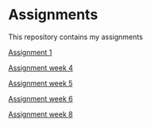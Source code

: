 # Assignments
This repository contains my assignments

[Assignment 1](https://github.com/amstanescu/Assignments/blob/master/Assignment_week_2%20(2).ipynb)

[Assignment week 4](https://github.com/amstanescu/Assignments/blob/master/Assignment_week_4%20(1).ipynb)

[Assignment week 5](https://github.com/amstanescu/Assignments/blob/master/Assignment_week_5.ipynb)

[Assignment week 6](https://github.com/amstanescu/Assignments/blob/master/assignment4.ipynb)

[Assignment week 8](https://github.com/amstanescu/Assignments/blob/master/assignment5.ipynb)
